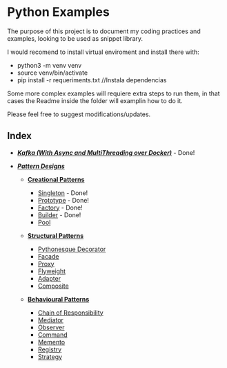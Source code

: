 # Python Examples

The purpose of this project is to document my coding practices and examples, looking to be used as snippet library.

I would recomend to install virtual enviroment and install there with:
- python3 -m venv venv
- source venv/bin/activate
- pip install -r requeriments.txt   //Instala dependencias

Some more complex examples will requiere extra steps to run them, in that cases the Readme inside the folder will examplin how to do it.

Please feel free to suggest modifications/updates.

## Index
+ [***Kafka (With Async and MultiThreading over Docker)***](./kafka)  - Done!

+ [***Pattern Designs***](./design-patterns)
    + [**Creational Patterns**](./design-patterns/creational)
        + [Singleton](./design-patterns/creational/singleton.py) - Done!
        + [Prototype](./design-patterns/creational/prototype.py) - Done!
        + [Factory](./design-patterns/creational/factory.py) - Done!
        + [Builder](./design-patterns/creational/builder.py) - Done!
        + [Pool](./design-patterns/creational/pool.py)

    + [**Structural Patterns**](./design-patterns/structural)
        + [Pythonesque Decorator](./design-patterns/structural/pythonesque_decorator.py)
        + [Facade](./design-patterns/structural/facade.py)
        + [Proxy](./design-patterns/structural/proxy.py)
        + [Flyweight](./design-patterns/structural/flyweight.py)
        + [Adapter](./design-patterns/structural/adapter.py)
        + [Composite](./design-patterns/structural/composite.py)

    + [**Behavioural Patterns**](./design-patterns/behavioural)
        + [Chain of Responsibility](./design-patterns/behavioural/chain_of_responsibility.py)
        + [Mediator](./design-patterns/behavioural/mediator.py)
        + [Observer](./design-patterns/behavioural/observer.py)
        + [Command](./design-patterns/behavioural/command.py)
        + [Memento](./design-patterns/behavioural/memento.py)
        + [Registry](./design-patterns/behavioural/registry.py)
        + [Strategy](./design-patterns/behavioural/strategy.py)